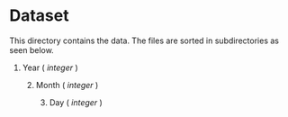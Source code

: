 # Dataset
This directory contains the data. The files are sorted in subdirectories as seen below.

1. Year ( *integer* )

    2. Month ( *integer* )

        3. Day ( *integer* )